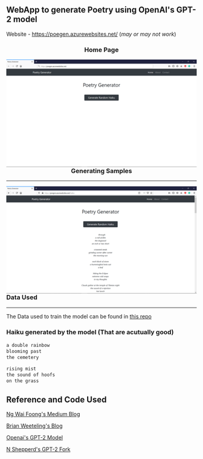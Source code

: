 ## WebApp to generate Poetry using OpenAI's GPT-2 model


Website - https://poegen.azurewebsites.net/ (*may or may not work*)

<h3 align = "center">Home Page</h3>

<img align="left" src="Images/Home.png"></img>

---
<h3 align = "center">Generating Samples</h3>

---
<img align="left" src="Images/Prediction.png"></img>

---
<h3> Data Used</h3>

---
The Data used to train the model can be found in [this repo](https://github.com/docmarionum1/haikurnn/)

### Haiku generated by the model (That are acutually good)

```
a double rainbow
blooming past
the cemetery
```
```
rising mist
the sound of hoofs
on the grass
```



## Reference and Code Used
[Ng Wai Foong's Medium Blog](https://medium.com/@ngwaifoong92/beginners-guide-to-retrain-gpt-2-117m-to-generate-custom-text-content-8bb5363d8b7f)

[Brian Weeteling's Blog](https://www.brianweet.com/2019/06/16/write-ai-gpt-2-haiku.html)

[Openai's GPT-2 Model](https://github.com/openai/gpt-2)

[N Shepperd's GPT-2 Fork](https://github.com/nshepperd/gpt-2)
